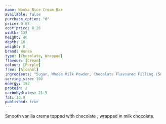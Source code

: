 ```yaml
---
name: Wonka Nice Cream Bar
available: false
purchase_option: "0"
price: 0.65
cost_price: 0.26
width: 135
height: 40
depth: 10
weight: 0
brand: Wonka
type: [Chocolate, Wrapped]
flavour: [Cream]
colour: [Purple]
free: [Alcohol]
ingredients: "Sugar, Whole Milk Powder, Chocolate Flavoured Filling (Sugar, Glucose Syrup, Water, Caramelised Sugar Syrup, Fat-Reduced Cocoa Powder, Humectant: Glycerol; Butter, Stabiliser: Carrageenan; Salt, Emulsifiers: Mono- and Di-glycerides of Fatty Acids, Sunflower Lecithin; Citric Acid, Acidity Regulator: Sodium Citrates; Natural Vanilla Flavouring), Vegetable Fat, Cocoa Butter, Cocoa Mass, Vegetable Fat, Whey Powder, Milk Fat, Lactose, Emulsifier (Sunflower Lecithin), Vanilla Seeds, Flavourings, Colour (Curcumin). Milk Chocolate contains Milk Solids 14% and Vegetable Fat in addition to Cocoa Butter."
serving_size: 100
energy: 193
protein: 2
carbohydrates: 21.5
fat: 10.9
published: true
---
```

Smooth vanilla creme topped with chocolate , wrapped in milk chocolate.